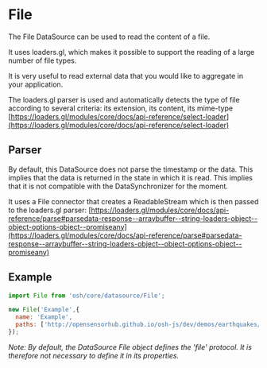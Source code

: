 # File

The File DataSource can be used to read the content of a file.

It uses loaders.gl, which makes it possible to support the reading of a large number of file types.

It is very useful to read external data that you would like to aggregate in your application.

The loaders.gl parser is used and automatically detects the type of file according to several criteria: its extension, 
its content, its mime-type  [https://loaders.gl/modules/core/docs/api-reference/select-loader](https://loaders.gl/modules/core/docs/api-reference/select-loader)

## Parser

By default, this DataSource does not parse the timestamp or the data. This implies that the data is returned in the
state in which it is read. This implies that it is not compatible with the DataSynchronizer for the moment.

It uses a File connector that creates a ReadableStream which is then passed to the loaders.gl parser:
[https://loaders.gl/modules/core/docs/api-reference/parse#parsedata-response--arraybuffer--string-loaders-object--object-options-object--promiseany](https://loaders.gl/modules/core/docs/api-reference/parse#parsedata-response--arraybuffer--string-loaders-object--object-options-object--promiseany)

<DocumentationLoad path="/guide/api/File.html"/>

## Example
```js
import File from 'osh/core/datasource/File';

new File('Example',{
  name: 'Example',
  paths: ['http://opensensorhub.github.io/osh-js/dev/demos/earthquakes/data/earthquakes.1.csv']
});
```
*Note: By default, the DataSource File object defines the 'file' protocol.
It is therefore not necessary to define it in its properties.*
